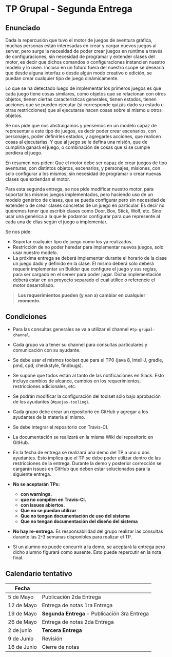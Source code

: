 # TP Grupal - Segunda Entrega

## Enunciado ##

Dada la repercusión que tuvo el motor de juegos de aventura gráfica, muchas personas están interesadas en crear y cargar nuevos juegos al server, pero surge la necesidad de poder crear juegos en runtime a través de configuraciones, sin necesidad de programar y extender clases del motor, es decir que dichos comandos o configuraciones instancien nuestro modelo y lo usen.  Incluso en un futuro fuera del nuestro scope se desearía que desde alguna interfaz o desde algún modo creativo o edición, se puedan crear cualquier tipo de juego dinámicamente.

Lo que se ha detectado luego de implementar los primeros juegos es que cada juego tiene cosas similares, como objetos que se relacionan con otros objetos, tienen ciertas características generales, tienen estados, tienen acciones que se pueden ejecutar (si corresponde quizás dado su estado u otras restricciones) que al ejecutarse hacen cosas sobre si mismo u otros objetos.

Se nos pide que nos abstraigamos y pensemos en un modelo capaz de representar a este tipo de juegos, es decir poder crear escenarios, con personajes, poder definirles estados, y agregarles acciones, que realicen cosas al ejecutarlas. Y que al juego se le defina una misión, que de cumplirla ganará el juego, o combinación de cosas que si se cumple perdiera el juego.

En resumen nos piden: Que el motor debe ser capaz de crear juegos de tipo aventuras, con distintos objetos, escenarios, y personajes, misiones, con solo configurar a los mismos, sin necesidad de programar o crear nuevas clases que extiendan el motor.

Para esta segunda entrega, se nos pide modificar nuestro motor, para soportar los mismos juegos implementados, pero haciendo uso de un modelo genérico de clases, que se pueda configurar pero sin necesidad de extender o de crear clases concretas de un juego en particular. Es decir no queremos tener que escribir clases como Door, Box, Stick, Wolf, etc. Sino usar una genérica a la que le podamos configurar para que represente al cada una de ellas según el juego a implementar.

Se nos pide:
- Soportar cualquier tipo de juego como los ya realizados.
- Restricción de no poder heredar para implementar nuevos juegos, solo usar nuestro modelo.
- La próxima entrega se deberá implementar durante el horario de la clase un juego dado y definido en la clase. El mismo deberá sólo deberá requerir implementar un Builder que configure el juego y sus reglas, para ser cargado en el server para poder jugar.
Dicha implementación deberá estar en un proyecto separado el cual utilice o referencie el motor desarrollado.

>**Los requerimientos pueden (y van a) cambiar en cualquier momento.**

## Condiciones ##
 - Para las consultas generales se va a utilizar el channel `#tp-grupal-channel`.
 - Cada grupo va a tener su channel para consultas particulares y comunicación con su ayudante.
 - Se debe usar el mismos toolset que para el TP0 (java 8, IntelliJ, gradle, pmd, cpd, checkstyle, findbugs).
 - Se supone que todos están al tanto de las notificaciones en Slack. Esto incluye cambios de alcance, cambios en los requerimientos, restricciones adicionales, etc.
 - Se podrán modificar la configuración del toolset sólo bajo aprobación de los ayudantes (`#quejas-tooling`).
 - Cada grupo debe crear un repositorio en GitHub y agregar a los ayudantes de la materia al mismo.
 - Se debe integrar el repositorio con Travis-CI.
 - La documentación se realizará en la misma Wiki del repositorio en GitHub.
 - En la fecha de entrega se realizará una demo del TP a uno o dos ayudantes. Esto implica que el TP se debe poder utilizar dentro de las restricciones de la entrega.
Durante la demo y posterior corrección se cargarán issues en GitHub que deben estar solucionados para la siguiente entrega.
 - **No se aceptarán TPs:**
   - **con warnings.**
   - **que no compilen en Travis-CI.**
   - **con issues abiertos.**
   - **Que no se puedan utilizar**
   - **Que no tengan documentación de uso del sistema**
   - **Que no tengan documentación del diseño del sistema**

 - **No hay re-entrega.** Es responsabilidad del grupo realizar las consultas durante las 2-3 semanas disponibles para realizar el TP.
 - Si un alumno no puede concurrir a la demo, se aceptará la entrega pero dicho alumno figurará como ausente. Esto puede repercutir en la nota final.


## Calendario tentativo ##

| Fecha       |                  |
|-----------  | -----------------|
| 5 de Mayo   | Publicación 2da Entrega |
| 12 de Mayo  | Entrega de notas 1ra Entrega |
| 19 de Mayo  | **Segunda Entrega** - Publicación 3ra Entrega |
| 26 de Mayo  | Entrega de notas 2da Entrega |
| 2 de junio  | **Tercera Entrega** |
| 9 de Junio  | Revisión |
| 16 de Junio | Cierre de notas |
